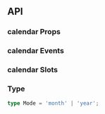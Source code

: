 ## API

### calendar Props

<field-table :data="calendarProps"/>

### calendar Events

<field-table :data="calendarEvents" type="emits" />

### calendar Slots

<field-table :data="calendarSlots" type="slots"/>

### Type

```typescript
type Mode = 'month' | 'year';
```

<script setup>
import { ref } from 'vue';

const calendarProps = ref([
  {
    name: 'model-value (v-model)',
    desc: '绑定值',
    type: 'date',
    value: '-',
  },
  {
    name: 'default-value',
    desc: '默认值（非受控状态）',
    type: 'date',
    value: '-',
  },
  {
    name: 'mode',
    desc: '模式',
    type: 'Mode',
    value: '-',
  },
  {
    name: 'default-mode',
    desc: '默认模式',
    type: 'Mode',
    value: "'month'",
  },
  {
    name: 'modes',
    desc: '显示的模式',
    type: 'Mode[]',
    value: "['month', 'year']",
  },
]);

const calendarEvents = ref([
  {
    name: 'change',
    desc: '选择的日期改变时触发',
    type: 'date: Date',
    value: '-',
  },
  {
    name: 'panel-change',
    desc: '日期面板改变时触发',
    type: 'date: Date',
    value: '-',
  },
]);

const calendarSlots = ref([
  {
    name: 'header',
    desc: '自定义头部内容',
    type: 'year: number,\nmonth: number',
    value: '-',
  },
  {
    name: 'default',
    desc: '自定义单元格内容',
    type: 'year: number,\nmonth: number,\ndate: number',
    value: '-',
  },
]);
</script>
